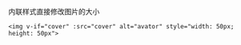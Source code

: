 内联样式直接修改图片的大小

```
<img v-if="cover" :src="cover" alt="avator" style="width: 50px; height: 50px">
```


